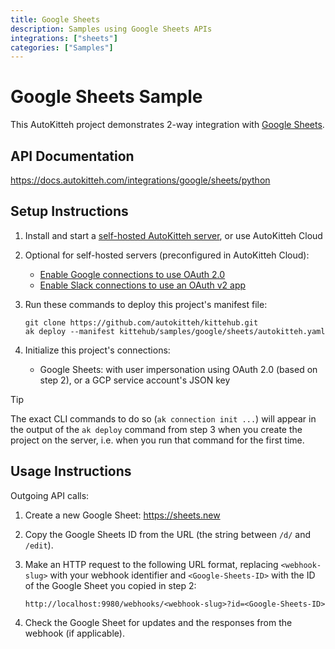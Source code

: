 ```yaml
---
title: Google Sheets
description: Samples using Google Sheets APIs
integrations: ["sheets"]
categories: ["Samples"]
---
```


# Google Sheets Sample

This AutoKitteh project demonstrates 2-way integration with
[Google Sheets](https://workspace.google.com/products/sheets/).

## API Documentation

https://docs.autokitteh.com/integrations/google/sheets/python

## Setup Instructions

1. Install and start a
   [self-hosted AutoKitteh server](https://docs.autokitteh.com/get_started/quickstart),
   or use AutoKitteh Cloud

2. Optional for self-hosted servers (preconfigured in AutoKitteh Cloud):

   - [Enable Google connections to use OAuth 2.0](https://docs.autokitteh.com/integrations/google/config)
   - [Enable Slack connections to use an OAuth v2 app](https://docs.autokitteh.com/integrations/slack/config)

3. Run these commands to deploy this project's manifest file:

   ```shell
   git clone https://github.com/autokitteh/kittehub.git
   ak deploy --manifest kittehub/samples/google/sheets/autokitteh.yaml
   ```

4. Initialize this project's connections:

   - Google Sheets: with user impersonation using OAuth 2.0 (based on step 2),
     or a GCP service account's JSON key

> [!TIP]
> The exact CLI commands to do so (`ak connection init ...`) will appear in
> the output of the `ak deploy` command from step 3 when you create the
> project on the server, i.e. when you run that command for the first time.

## Usage Instructions

Outgoing API calls:

1. Create a new Google Sheet: https://sheets.new

2. Copy the Google Sheets ID from the URL (the string between `/d/` and `/edit`).

3. Make an HTTP request to the following URL format, replacing `<webhook-slug>` with your webhook identifier and `<Google-Sheets-ID>` with the ID of the Google Sheet you copied in step 2:

   ```
   http://localhost:9980/webhooks/<webhook-slug>?id=<Google-Sheets-ID>
   ```

4. Check the Google Sheet for updates and the responses from the webhook (if applicable).

